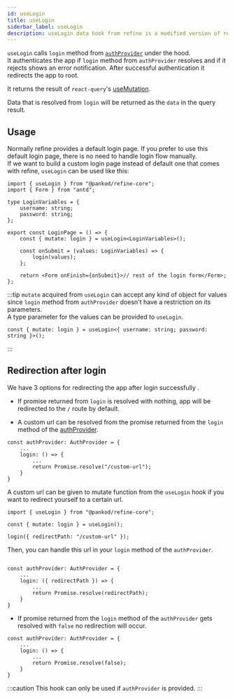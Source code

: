 ```yaml
---
id: useLogin
title: useLogin
siderbar_label: useLogin
description: useLogin data hook from refine is a modified version of react-query's useMutation for authentication.
---
```


`useLogin` calls `login` method from [`authProvider`](/api-reference/core/providers/auth-provider.md) under the hood.  
It authenticates the app if `login` method from `authProvider` resolves and if it rejects shows an error notification. After successful authentication it redirects the app to root.

It returns the result of `react-query`'s [useMutation](https://react-query.tanstack.com/reference/useMutation).

Data that is resolved from `login` will be returned as the `data` in the query result.

## Usage

Normally refine provides a default login page. If you prefer to use this default login page, there is no need to handle login flow manually.  
If we want to build a custom login page instead of default one that comes with refine, `useLogin` can be used like this:

```tsx title="pages/customLoginPage"
import { useLogin } from "@pankod/refine-core";
import { Form } from "antd";

type LoginVariables = {
    username: string;
    password: string;
};

export const LoginPage = () => {
    const { mutate: login } = useLogin<LoginVariables>();

    const onSubmit = (values: LoginVariables) => {
        login(values);
    };

    return <Form onFinish={onSubmit}>// rest of the login form</Form>;
};
```

:::tip
`mutate` acquired from `useLogin` can accept any kind of object for values since `login` method from `authProvider` doesn't have a restriction on its parameters.  
A type parameter for the values can be provided to `useLogin`.

```tsx
const { mutate: login } = useLogin<{ username: string; password: string }>();
```

:::

## Redirection after login

We have 3 options for redirecting the app after login successfully .

-   If promise returned from `login` is resolved with nothing, app will be redirected to the `/` route by default.

-   A custom url can be resolved from the promise returned from the `login` method of the [authProvider](/api-reference/core/providers/auth-provider.md).

```tsx
const authProvider: AuthProvider = {
    ...
    login: () => {
        ...
        return Promise.resolve("/custom-url");
    }
}
```

A custom url can be given to mutate function from the `useLogin` hook if you want to redirect yourself to a certain url.

```tsx
import { useLogin } from "@pankod/refine-core";

const { mutate: login } = useLogin();

login({ redirectPath: "/custom-url" });
```

Then, you can handle this url in your `login` method of the `authProvider`.

```tsx

const authProvider: AuthProvider = {
    ...
    login: ({ redirectPath }) => {
        ...
        return Promise.resolve(redirectPath);
    }
}

```

-   If promise returned from the `login` method of the `authProvider` gets resolved with `false` no redirection will occur.

```tsx
const authProvider: AuthProvider = {
    ...
    login: () => {
        ...
        return Promise.resolve(false);
    }
}
```

:::caution
This hook can only be used if `authProvider` is provided.
:::
